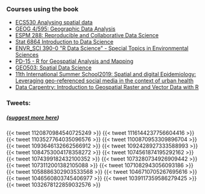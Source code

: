 
### Courses using the book

- [ECS530 Analysing spatial data](https://www.nhh.no/en/courses/analysing-spatial-data/)
- [GEOG 4\/595: Geographic Data Analysis](https://pjbartlein.github.io/GeogDataAnalysis/)
- [ESPM 288: Reproducible and Collaborative Data Science](https://espm-288.carlboettiger.info/)
- [Stat 6864 Introduction to Data Science](http://www.sci.csueastbay.edu/~esuess/stat6864/)
- [ENVR_SCI 390-0 "R Data Science" - Special Topics in Environmental Sciences](https://www.northwestern.edu/class-descriptions/4730/WCAS/ENVR_SCI/390-0/28232.html)
- [PD-15 - R for Geospatial Analysis and Mapping](https://gistbok.ucgis.org/bok-topics/r-geospatial-analysis-and-mapping)
- [GEO503: Spatial Data Science](http://adamwilson.us/SpatialDataScience/)
- [11th International Summer School2019: Spatial and digital Epidemiology: Leveraging geo-referenced social media in the context of urban health](http://spatialepidemiology.strikingly.com/)
- [Data Carpentry: Introduction to Geospatial Raster and Vector Data with R](https://datacarpentry.org/r-raster-vector-geospatial/)

### Tweets:
##### ([suggest more here](https://github.com/geocompr/geocompr.github.io/edit/source/content/guestbook/index.md))

{{< tweet 1120870984540725249 >}}
{{< tweet 1116144237756604416 >}}
{{< tweet 1103527764035096576 >}}
{{< tweet 1100870953309896704 >}}
{{< tweet 1093646132662566912 >}}
{{< tweet 1092428927333588993 >}}
{{< tweet 1084753004178358272 >}}
{{< tweet 1074561874195292162 >}}
{{< tweet 1074399182432100352 >}}
{{< tweet 1073280734926909442 >}}
{{< tweet 1073112001382105088 >}}
{{< tweet 1071082943056093186 >}}
{{< tweet 1058886302903533568 >}}
{{< tweet 1046710705267695616 >}}
{{< tweet 1046560803745406977 >}}
{{< tweet 1039117359586279425 >}}
{{< tweet 1032678122859032576 >}}

